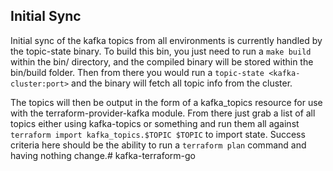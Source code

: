 ## Initial Sync
Initial sync of the kafka topics from all environments is currently handled by the topic-state binary. To build this bin, you just need to run a `make build` within the bin/ directory, and the compiled binary will be stored within the bin/build folder. Then from there you would run a `topic-state <kafka-cluster:port>` and the binary will fetch all topic info from the cluster. 

The topics will then be output in the form of a kafka_topics resource for use with the terraform-provider-kafka module. From there just grab a list of all topics either using kafka-topics or something and run them all against `terraform import kafka_topics.$TOPIC $TOPIC` to import state. Success criteria here should be the ability to run a `terraform plan` command and having nothing change.# kafka-terraform-go
